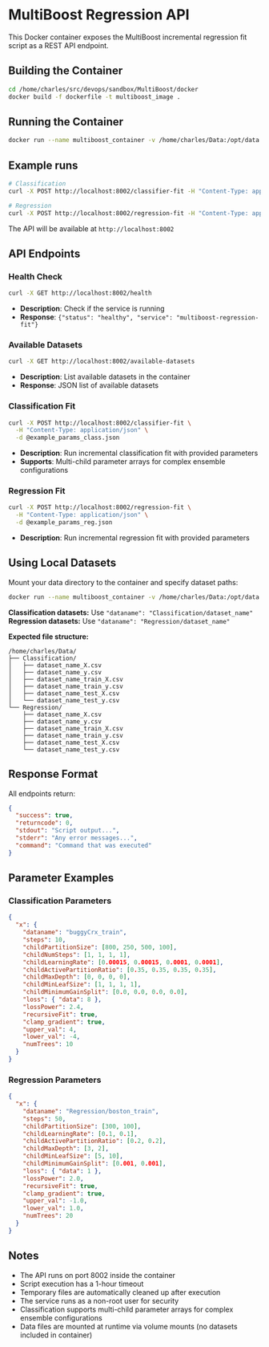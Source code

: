 # MultiBoost Regression API

This Docker container exposes the MultiBoost incremental regression fit script as a REST API endpoint.

## Building the Container

```bash
cd /home/charles/src/devops/sandbox/MultiBoost/docker
docker build -f dockerfile -t multiboost_image .
```

## Running the Container

```bash
docker run --name multiboost_container -v /home/charles/Data:/opt/data -p 8002:8002 multiboost_image
```

## Example runs
```bash
# Classification
curl -X POST http://localhost:8002/classifier-fit -H "Content-Type: application/json" -d @example_params_class.json

# Regression  
curl -X POST http://localhost:8002/regression-fit -H "Content-Type: application/json" -d @example_params_reg.json
```

The API will be available at `http://localhost:8002`

## API Endpoints

### Health Check
```bash
curl -X GET http://localhost:8002/health
```
- **Description**: Check if the service is running
- **Response**: `{"status": "healthy", "service": "multiboost-regression-fit"}`

### Available Datasets
```bash
curl -X GET http://localhost:8002/available-datasets
```
- **Description**: List available datasets in the container
- **Response**: JSON list of available datasets

### Classification Fit
```bash
curl -X POST http://localhost:8002/classifier-fit \
  -H "Content-Type: application/json" \
  -d @example_params_class.json
```
- **Description**: Run incremental classification fit with provided parameters
- **Supports**: Multi-child parameter arrays for complex ensemble configurations

### Regression Fit
```bash
curl -X POST http://localhost:8002/regression-fit \
  -H "Content-Type: application/json" \
  -d @example_params_reg.json
```
- **Description**: Run incremental regression fit with provided parameters

## Using Local Datasets

Mount your data directory to the container and specify dataset paths:

```bash
docker run --name multiboost_container -v /home/charles/Data:/opt/data -p 8002:8002 multiboost_image
```

**Classification datasets:** Use `"dataname": "Classification/dataset_name"`
**Regression datasets:** Use `"dataname": "Regression/dataset_name"`

**Expected file structure:**
```
/home/charles/Data/
├── Classification/
│   ├── dataset_name_X.csv
│   ├── dataset_name_y.csv
│   ├── dataset_name_train_X.csv
│   ├── dataset_name_train_y.csv
│   ├── dataset_name_test_X.csv
│   └── dataset_name_test_y.csv
└── Regression/
    ├── dataset_name_X.csv
    ├── dataset_name_y.csv
    ├── dataset_name_train_X.csv
    ├── dataset_name_train_y.csv
    ├── dataset_name_test_X.csv
    └── dataset_name_test_y.csv
```

## Response Format

All endpoints return:
```json
{
  "success": true,
  "returncode": 0,
  "stdout": "Script output...",
  "stderr": "Any error messages...",
  "command": "Command that was executed"
}
```

## Parameter Examples

### Classification Parameters
```json
{
  "x": {
    "dataname": "buggyCrx_train",
    "steps": 10,
    "childPartitionSize": [800, 250, 500, 100],
    "childNumSteps": [1, 1, 1, 1],
    "childLearningRate": [0.00015, 0.00015, 0.0001, 0.0001],
    "childActivePartitionRatio": [0.35, 0.35, 0.35, 0.35],
    "childMaxDepth": [0, 0, 0, 0],
    "childMinLeafSize": [1, 1, 1, 1],
    "childMinimumGainSplit": [0.0, 0.0, 0.0, 0.0],
    "loss": { "data": 8 },
    "lossPower": 2.4,
    "recursiveFit": true,
    "clamp_gradient": true,
    "upper_val": 4,
    "lower_val": -4,
    "numTrees": 10
  }
}
```

### Regression Parameters
```json
{
  "x": {
    "dataname": "Regression/boston_train",
    "steps": 50,
    "childPartitionSize": [300, 100],
    "childLearningRate": [0.1, 0.1],
    "childActivePartitionRatio": [0.2, 0.2],
    "childMaxDepth": [3, 2],
    "childMinLeafSize": [5, 10],
    "childMinimumGainSplit": [0.001, 0.001],
    "loss": { "data": 1 },
    "lossPower": 2.0,
    "recursiveFit": true,
    "clamp_gradient": true,
    "upper_val": -1.0,
    "lower_val": 1.0,
    "numTrees": 20
  }
}
```

## Notes

- The API runs on port 8002 inside the container
- Script execution has a 1-hour timeout
- Temporary files are automatically cleaned up after execution
- The service runs as a non-root user for security
- Classification supports multi-child parameter arrays for complex ensemble configurations
- Data files are mounted at runtime via volume mounts (no datasets included in container)